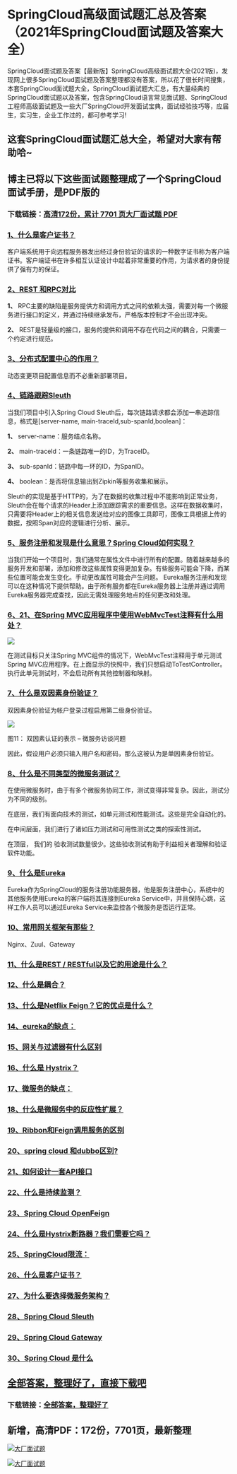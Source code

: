 # SpringCloud高级面试题汇总及答案（2021年SpringCloud面试题及答案大全）

SpringCloud面试题及答案【最新版】SpringCloud高级面试题大全(2021版)，发现网上很多SpringCloud面试题及答案整理都没有答案，所以花了很长时间搜集，本套SpringCloud面试题大全，SpringCloud面试题大汇总，有大量经典的SpringCloud面试题以及答案，包含SpringCloud语言常见面试题、SpringCloud工程师高级面试题及一些大厂SpringCloud开发面试宝典，面试经验技巧等，应届生，实习生，企业工作过的，都可参考学习!

## 这套SpringCloud面试题汇总大全，希望对大家有帮助哈~ 

## 博主已将以下这些面试题整理成了一个SpringCloud面试手册，是PDF版的

### 下载链接：[高清172份，累计 7701 页大厂面试题  PDF](https://github.com/javatechnorth/javanorth-itbooks/blob/master/docs/index.md)


### [1、什么是客户证书？](https://gitee.com/souyunku/NewDevBooks/blob/master/docs/SpringCloud/SpringCloud高级面试题汇总及答案（2021年SpringCloud面试题及答案大全）.md#1什么是客户证书)  


客户端系统用于向远程服务器发出经过身份验证的请求的一种数字证书称为客户端证书。客户端证书在许多相互认证设计中起着非常重要的作用，为请求者的身份提供了强有力的保证。


### [2、REST 和RPC对比](https://gitee.com/souyunku/NewDevBooks/blob/master/docs/SpringCloud/SpringCloud高级面试题汇总及答案（2021年SpringCloud面试题及答案大全）.md#2rest-和rpc对比)  


**1、** RPC主要的缺陷是服务提供方和调用方式之间的依赖太强，需要对每一个微服务进行接口的定义，并通过持续继承发布，严格版本控制才不会出现冲突。

**2、** REST是轻量级的接口，服务的提供和调用不存在代码之间的耦合，只需要一个约定进行规范。


### [3、分布式配置中心的作用？](https://gitee.com/souyunku/NewDevBooks/blob/master/docs/SpringCloud/SpringCloud高级面试题汇总及答案（2021年SpringCloud面试题及答案大全）.md#3分布式配置中心的作用)  


动态变更项目配置信息而不必重新部署项目。


### [4、链路跟踪Sleuth](https://gitee.com/souyunku/NewDevBooks/blob/master/docs/SpringCloud/SpringCloud高级面试题汇总及答案（2021年SpringCloud面试题及答案大全）.md#4链路跟踪sleuth)  


当我们项目中引入Spring Cloud Sleuth后，每次链路请求都会添加一串追踪信息，格式是[server-name, main-traceId,sub-spanId,boolean]：

**1、** server-name：服务结点名称。

**2、** main-traceId：一条链路唯一的ID，为TraceID。

**3、** sub-spanId：链路中每一环的ID，为SpanID。

**4、** boolean：是否将信息输出到Zipkin等服务收集和展示。

Sleuth的实现是基于HTTP的，为了在数据的收集过程中不能影响到正常业务，Sleuth会在每个请求的Header上添加跟踪需求的重要信息。这样在数据收集时，只需要将Header上的相关信息发送给对应的图像工具即可，图像工具根据上传的数据，按照Span对应的逻辑进行分析、展示。



### [5、服务注册和发现是什么意思？Spring Cloud如何实现？](https://gitee.com/souyunku/NewDevBooks/blob/master/docs/SpringCloud/SpringCloud高级面试题汇总及答案（2021年SpringCloud面试题及答案大全）.md#5服务注册和发现是什么意思spring-cloud如何实现)  


当我们开始一个项目时，我们通常在属性文件中进行所有的配置。随着越来越多的服务开发和部署，添加和修改这些属性变得更加复杂。有些服务可能会下降，而某些位置可能会发生变化。手动更改属性可能会产生问题。 Eureka服务注册和发现可以在这种情况下提供帮助。由于所有服务都在Eureka服务器上注册并通过调用Eureka服务器完成查找，因此无需处理服务地点的任何更改和处理。


### [6、21、在Spring MVC应用程序中使用WebMvcTest注释有什么用处？](https://gitee.com/souyunku/NewDevBooks/blob/master/docs/SpringCloud/SpringCloud高级面试题汇总及答案（2021年SpringCloud面试题及答案大全）.md#621在spring-mvc应用程序中使用webmvctest注释有什么用处)  


![](https://gitee.com/souyunkutech/souyunku-home/raw/master/images/souyunku-web/2019/08/0816/01/img_13.png#alt=img%5C_13.png)

在测试目标只关注Spring MVC组件的情况下，WebMvcTest注释用于单元测试Spring MVC应用程序。在上面显示的快照中，我们只想启动ToTestController。执行此单元测试时，不会启动所有其他控制器和映射。


### [7、什么是双因素身份验证？](https://gitee.com/souyunku/NewDevBooks/blob/master/docs/SpringCloud/SpringCloud高级面试题汇总及答案（2021年SpringCloud面试题及答案大全）.md#7什么是双因素身份验证)  


双因素身份验证为帐户登录过程启用第二级身份验证。

![](https://gitee.com/souyunkutech/souyunku-home/raw/master/images/souyunku-web/2019/08/0816/01/img_14.png#alt=img%5C_14.png)

图11： 双因素认证的表示 – 微服务访谈问题

因此，假设用户必须只输入用户名和密码，那么这被认为是单因素身份验证。


### [8、什么是不同类型的微服务测试？](https://gitee.com/souyunku/NewDevBooks/blob/master/docs/SpringCloud/SpringCloud高级面试题汇总及答案（2021年SpringCloud面试题及答案大全）.md#8什么是不同类型的微服务测试)  


在使用微服务时，由于有多个微服务协同工作，测试变得非常复杂。因此，测试分为不同的级别。

在底层，我们有面向技术的测试，如单元测试和性能测试。这些是完全自动化的。

在中间层面，我们进行了诸如压力测试和可用性测试之类的探索性测试。

在顶层， 我们的 验收测试数量很少。这些验收测试有助于利益相关者理解和验证软件功能。


### [9、什么是Eureka](https://gitee.com/souyunku/NewDevBooks/blob/master/docs/SpringCloud/SpringCloud高级面试题汇总及答案（2021年SpringCloud面试题及答案大全）.md#9什么是eureka)  


Eureka作为SpringCloud的服务注册功能服务器，他是服务注册中心，系统中的其他服务使用Eureka的客户端将其连接到Eureka Service中，并且保持心跳，这样工作人员可以通过Eureka Service来监控各个微服务是否运行正常。


### [10、常用网关框架有那些？](https://gitee.com/souyunku/NewDevBooks/blob/master/docs/SpringCloud/SpringCloud高级面试题汇总及答案（2021年SpringCloud面试题及答案大全）.md#10常用网关框架有那些)  


Nginx、Zuul、Gateway


### [11、什么是REST / RESTful以及它的用途是什么？](https://gitee.com/souyunku/NewDevBooks/blob/master/docs/SpringCloud/SpringCloud高级面试题汇总及答案（2021年SpringCloud面试题及答案大全）.md#11什么是rest-/-restful以及它的用途是什么)  

### [12、什么是耦合？](https://gitee.com/souyunku/NewDevBooks/blob/master/docs/SpringCloud/SpringCloud高级面试题汇总及答案（2021年SpringCloud面试题及答案大全）.md#12什么是耦合)  

### [13、什么是Netflix Feign？它的优点是什么？](https://gitee.com/souyunku/NewDevBooks/blob/master/docs/SpringCloud/SpringCloud高级面试题汇总及答案（2021年SpringCloud面试题及答案大全）.md#13什么是netflix-feign它的优点是什么)  

### [14、eureka的缺点：](https://gitee.com/souyunku/NewDevBooks/blob/master/docs/SpringCloud/SpringCloud高级面试题汇总及答案（2021年SpringCloud面试题及答案大全）.md#14eureka的缺点：)  

### [15、网关与过滤器有什么区别](https://gitee.com/souyunku/NewDevBooks/blob/master/docs/SpringCloud/SpringCloud高级面试题汇总及答案（2021年SpringCloud面试题及答案大全）.md#15网关与过滤器有什么区别)  

### [16、什么是 Hystrix？](https://gitee.com/souyunku/NewDevBooks/blob/master/docs/SpringCloud/SpringCloud高级面试题汇总及答案（2021年SpringCloud面试题及答案大全）.md#16什么是-hystrix)  

### [17、微服务的缺点：](https://gitee.com/souyunku/NewDevBooks/blob/master/docs/SpringCloud/SpringCloud高级面试题汇总及答案（2021年SpringCloud面试题及答案大全）.md#17微服务的缺点：)  

### [18、什么是微服务中的反应性扩展？](https://gitee.com/souyunku/NewDevBooks/blob/master/docs/SpringCloud/SpringCloud高级面试题汇总及答案（2021年SpringCloud面试题及答案大全）.md#18什么是微服务中的反应性扩展)  

### [19、Ribbon和Feign调用服务的区别](https://gitee.com/souyunku/NewDevBooks/blob/master/docs/SpringCloud/SpringCloud高级面试题汇总及答案（2021年SpringCloud面试题及答案大全）.md#19ribbon和feign调用服务的区别)  

### [20、spring cloud 和dubbo区别?](https://gitee.com/souyunku/NewDevBooks/blob/master/docs/SpringCloud/SpringCloud高级面试题汇总及答案（2021年SpringCloud面试题及答案大全）.md#20spring-cloud-和dubbo区别)  

### [21、如何设计一套API接口](https://gitee.com/souyunku/NewDevBooks/blob/master/docs/SpringCloud/SpringCloud高级面试题汇总及答案（2021年SpringCloud面试题及答案大全）.md#21如何设计一套api接口)  

### [22、什么是持续监测？](https://gitee.com/souyunku/NewDevBooks/blob/master/docs/SpringCloud/SpringCloud高级面试题汇总及答案（2021年SpringCloud面试题及答案大全）.md#22什么是持续监测)  

### [23、Spring Cloud OpenFeign](https://gitee.com/souyunku/NewDevBooks/blob/master/docs/SpringCloud/SpringCloud高级面试题汇总及答案（2021年SpringCloud面试题及答案大全）.md#23spring-cloud-openfeign)  

### [24、什么是Hystrix断路器？我们需要它吗？](https://gitee.com/souyunku/NewDevBooks/blob/master/docs/SpringCloud/SpringCloud高级面试题汇总及答案（2021年SpringCloud面试题及答案大全）.md#24什么是hystrix断路器我们需要它吗)  

### [25、SpringCloud限流：](https://gitee.com/souyunku/NewDevBooks/blob/master/docs/SpringCloud/SpringCloud高级面试题汇总及答案（2021年SpringCloud面试题及答案大全）.md#25springcloud限流：)  

### [26、什么是客户证书？](https://gitee.com/souyunku/NewDevBooks/blob/master/docs/SpringCloud/SpringCloud高级面试题汇总及答案（2021年SpringCloud面试题及答案大全）.md#26什么是客户证书)  

### [27、为什么要选择微服务架构？](https://gitee.com/souyunku/NewDevBooks/blob/master/docs/SpringCloud/SpringCloud高级面试题汇总及答案（2021年SpringCloud面试题及答案大全）.md#27为什么要选择微服务架构)  

### [28、Spring Cloud Sleuth](https://gitee.com/souyunku/NewDevBooks/blob/master/docs/SpringCloud/SpringCloud高级面试题汇总及答案（2021年SpringCloud面试题及答案大全）.md#28spring-cloud-sleuth)  

### [29、Spring Cloud Gateway](https://gitee.com/souyunku/NewDevBooks/blob/master/docs/SpringCloud/SpringCloud高级面试题汇总及答案（2021年SpringCloud面试题及答案大全）.md#29spring-cloud-gateway)  

### [30、Spring Cloud 是什么](https://gitee.com/souyunku/NewDevBooks/blob/master/docs/SpringCloud/SpringCloud高级面试题汇总及答案（2021年SpringCloud面试题及答案大全）.md#30spring-cloud-是什么)  





## [全部答案，整理好了，直接下载吧](https://gitee.com/souyunku/DevBooks/blob/master/docs/daan.md)

### 下载链接：[全部答案，整理好了](https://gitee.com/souyunku/NewDevBooks/blob/master/docs/daan.md)




## 新增，高清PDF：172份，7701页，最新整理

[![大厂面试题](https://www.souyunku.com/wp-content/uploads/weixin/mst.png "架构师专栏")](https://github.com/javatechnorth/javanorth-itbooks/blob/master/image/面试题.png "架构师专栏")

[![大厂面试题](https://github.com/javatechnorth/javanorth-itbooks/blob/master/image/面试题.png "架构师专栏")](https://github.com/javatechnorth/javanorth-itbooks/blob/master/image/面试题.png "架构师专栏")
